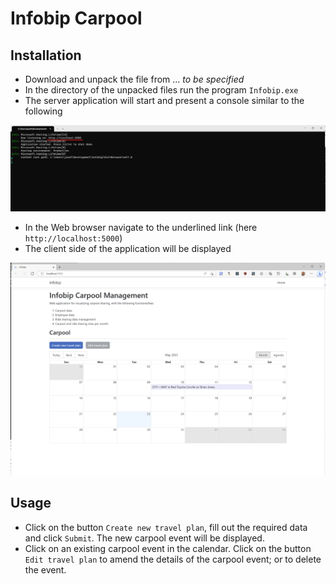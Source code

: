 # Infobip Carpool

## Installation

- Download and unpack the file from ... *to be specified*
- In the directory of the unpacked files run the program `Infobip.exe`
- The server application will start and present a console similar to the following 

![Server console](published_console.png)

- In the Web browser navigate to the underlined link (here `http://localhost:5000`)
- The client side of the application will be displayed

![Client browser](published_browser.png)

## Usage 
- Click on the button `Create new travel plan`, fill out the required data and click `Submit`. The new carpool event will be displayed.
- Click on an existing carpool event in the calendar. Click on the button `Edit travel plan` to amend the details of the 
  carpool event; or to delete the event.
